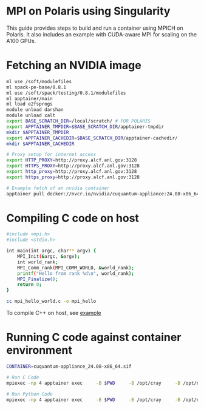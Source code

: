 # MPI on Polaris using Singularity
This guide provides steps to build and run a container using MPICH on Polaris. It also includes an example with CUDA-aware MPI for scaling on the A100 GPUs.

# Fetching an NVIDIA image

```bash
ml use /soft/modulefiles
ml spack-pe-base/0.8.1
ml use /soft/spack/testing/0.8.1/modulefiles
ml apptainer/main
ml load e2fsprogs
module unload darshan
module unload xalt
export BASE_SCRATCH_DIR=/local/scratch/ # FOR POLARIS
export APPTAINER_TMPDIR=$BASE_SCRATCH_DIR/apptainer-tmpdir
mkdir $APPTAINER_TMPDIR
export APPTAINER_CACHEDIR=$BASE_SCRATCH_DIR/apptainer-cachedir/
mkdir $APPTAINER_CACHEDIR

# Proxy setup for internet access
export HTTP_PROXY=http://proxy.alcf.anl.gov:3128
export HTTPS_PROXY=http://proxy.alcf.anl.gov:3128
export http_proxy=http://proxy.alcf.anl.gov:3128
export https_proxy=http://proxy.alcf.anl.gov:3128

# Example fetch of an nvidia container
apptainer pull docker://nvcr.io/nvidia/cuquantum-appliance:24.08-x86_64
```

# Compiling C code on host

```bash
#include <mpi.h>
#include <stdio.h>

int main(int argc, char** argv) {
    MPI_Init(&argc, &argv);
    int world_rank;
    MPI_Comm_rank(MPI_COMM_WORLD, &world_rank);
    printf("Hello from rank %d\n", world_rank);
    MPI_Finalize();
    return 0;
}

cc mpi_hello_world.c -o mpi_hello 
```

To compile C++ on host, see [example](https://github.com/argonne-lcf/GettingStarted/tree/master/ProgrammingModels/Polaris/CUDA/vecadd_mpi#compilation-with-nvidia-compilers)


# Running C code against container environment

```bash
CONTAINER=cuquantum-appliance_24.08-x86_64.sif 

# Run C Code
mpiexec -np 4 apptainer exec     -B $PWD     -B /opt/cray     -B /opt/nvidia/hpc_sdk -B /usr/lib64:/hostlib64  -B /var/run/palsd --env LD_LIBRARY_PATH=/opt/cray/pe/mpich/8.1.28/ofi/nvidia/23.3/lib:/opt/cray/libfabric/1.15.2.0/lib64:/opt/cray/pe/pmi/6.1.13/lib:/opt/cray/pals/1.3.4/lib:/opt/nvidia/hpc_sdk/Linux_x86_64/23.9/compilers/lib:/hostlib64 --nv --fakeroot $CONTAINER $PWD/source/mpi_hello

# Run Python Code
mpiexec -np 4 apptainer exec     -B $PWD     -B /opt/cray     -B /opt/nvidia/hpc_sdk -B /usr/lib64:/hostlib64  -B /var/run/palsd --env LD_LIBRARY_PATH=/opt/cray/pe/mpich/8.1.28/ofi/nvidia/23.3/lib:/opt/cray/libfabric/1.15.2.0/lib64:/opt/cray/pe/pmi/6.1.13/lib:/opt/cray/pals/1.3.4/lib:/opt/nvidia/hpc_sdk/Linux_x86_64/23.9/compilers/lib:/hostlib64 --nv --fakeroot $CONTAINER python3 $PWD/source/numba_hello_world.py
```
